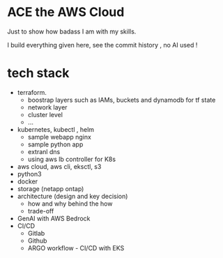 # ACE the AWS Cloud
 Just to show how badass I am with my skills.


I build everything given here, see the commit history , 
no AI used !


# tech stack 
- terraform. 
    - boostrap layers such as IAMs, buckets and dynamodb for tf state
    - network layer
    - cluster level 
    - ...
- kubernetes, kubectl , helm
     - sample webapp nginx
     - sample python app
     - extranl dns
     - using aws lb controller for K8s
- aws cloud, aws cli, eksctl, s3 
- python3 
- docker 
- storage (netapp ontap) 
- architecture (design and key decision)
    - how and why behind the how
    - trade-off 
- GenAI with AWS Bedrock
- CI/CD
    - Gitlab
    - Github
    - ARGO workflow - CI/CD with EKS